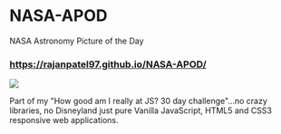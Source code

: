 # NASA-APOD
NASA Astronomy Picture of the Day

### https://rajanpatel97.github.io/NASA-APOD/

![](https://upload.wikimedia.org/wikipedia/commons/thumb/a/a3/NASA_Worm_logo.svg/508px-NASA_Worm_logo.svg.png)

Part of my "How good am I really at JS? 30 day challenge"...no crazy libraries, no Disneyland just pure Vanilla JavaScript, HTML5 and CSS3 responsive web applications.

